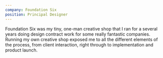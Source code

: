 ```yaml
---
company: Foundation Six
position: Principal Designer
---
```

Foundation Six was my tiny, one-man creative shop that I ran for a several years doing design contract work for some really fantastic companies. Running my own creative shop exposed me to all the different elements of the process, from client interaction, right through to implementation and product launch.
